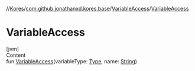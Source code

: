 //[Kores](../../index.md)/[com.github.jonathanxd.kores.base](../index.md)/[VariableAccess](index.md)/[VariableAccess](-variable-access.md)



# VariableAccess  
[jvm]  
Content  
fun [VariableAccess](-variable-access.md)(variableType: [Type](https://docs.oracle.com/javase/8/docs/api/java/lang/reflect/Type.html), name: [String](https://kotlinlang.org/api/latest/jvm/stdlib/kotlin/-string/index.html))  



